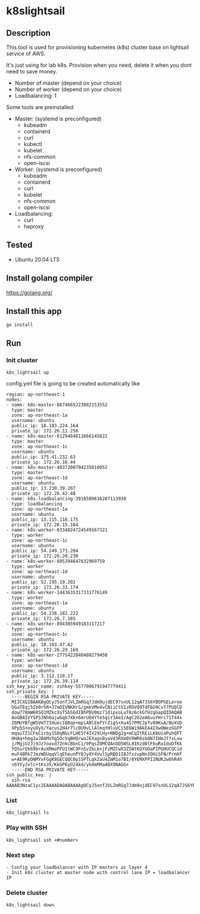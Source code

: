# k8slightsail
## Description
This tool is used for provisioning kubernetes (k8s) cluster base on lightsail service of AWS.

It's just using for lab k8s. Provision when you need, delete it when you dont need to save money.
- Number of master (depend on your choice)
- Number of worker (depend on your choice)
- Loadbalancing: 1

Some tools are preinstalled:
- Master: (systemd is preconfigured)
    - kubeadm
    - containerd
    - curl
    - kubectl
    - kubelet
    - nfs-common
    - open-iscsi
- Worker: (systemd is preconfigured)
    - kubeadm
    - containerd
    - curl
    - kubelet
    - nfs-common
    - open-iscsi
- Loadbalancing:
    - curl
    - haproxy
## Tested

- Ubuntu 20.04 LTS

## Install golang compiler
https://golang.org/
## Install this app
`go install`
## Run
### Init cluster
`k8s_lightsail up`

config.yml file is going to be created automatically like
    
    region: ap-northeast-1
    nodes:
    - name: k8s-master-8674665223082153552
      type: master
      zone: ap-northeast-1a
      username: ubuntu
      public_ip: 18.183.224.164
      private_ip: 172.26.11.256
    - name: k8s-master-6129484611666145822
      type: master
      zone: ap-northeast-1c
      username: ubuntu
      public_ip: 175.41.232.63
      private_ip: 172.26.16.44
    - name: k8s-master-4037200794235010052
      type: master
      zone: ap-northeast-1d
      username: ubuntu
      public_ip: 13.230.39.207
      private_ip: 172.26.43.48
    - name: k8s-loadbalancing-3916589616287113938
      type: loadbalancing
      zone: ap-northeast-1a
      username: ubuntu
      public_ip: 13.115.118.175
      private_ip: 172.26.15.164
    - name: k8s-worker-6334824724549167321
      type: worker
      zone: ap-northeast-1c
      username: ubuntu
      public_ip: 54.249.173.204
      private_ip: 172.26.20.230
    - name: k8s-worker-605394647632969759
      type: worker
      zone: ap-northeast-1d
      username: ubuntu
      public_ip: 52.195.19.202
      private_ip: 172.26.33.174
    - name: k8s-worker-1443635317331776149
      type: worker
      zone: ap-northeast-1a
      username: ubuntu
      public_ip: 54.238.182.222
      private_ip: 172.26.7.185
    - name: k8s-worker-894385949183117217
      type: worker
      zone: ap-northeast-1c
      username: ubuntu
      public_ip: 18.183.47.62
      private_ip: 172.26.29.169
    - name: k8s-worker-2775422040480279450
      type: worker
      zone: ap-northeast-1d
      username: ubuntu
      public_ip: 3.112.110.17
      private_ip: 172.26.39.114
    ssh_key_pair_name: sshkey-5577006791947779411
    ssh_private_key: |
      -----BEGIN RSA PRIVATE KEY-----
      MIICXQIBAAKBgQCyJ5onfJVLZmRGq7Jdm9ujdEC97snUL12qA7JS6YBOPGELeroe
      UGaTEqj5Ib0rhR+J7mOIVNKHrS/gmkVMe4vCNiiCtU1zROVQ9TdF6U9CvY7PUQlD
      dow778mW6RSQ1MZkcXsTSbSGdIBhPDV0mz71dipxoLuTAz6ckGfHzgGapQIDAQAB
      AoGBAIVYSPS3NhOajwGqb7XK+6mrUO4Yte5giY3AeI/AgC2O2eA6uuYHrc71T44x
      Z6MUYBfgW5VmT7IHuec18Rqe+mpiANlEmfYrZigS+Xu4S7PMCJpTv09KuA/NuXVD
      XPp5S+oyuOyX/Yarus2H4r7lcOU9vLlAlmqYHluUCi5E6Wi9AkEA4IXwOWezGGFP
      mqauTZ1CFeCirby1S0qNUcFLHE5f4IV29lHy+NNDg2g+mCqItREiLK6UiaPuhQFT
      HHAq+hmg1wJBAMshg5OcVqBHQrwaJEXagsByaVd3RXm8V9WR6sb8N7IHmJffxLxw
      j/MgjUzJj9Jz7oavd7ZnkCBbnCi/0PqsZOMCQAnOD5WSL8IKzd0lFkuRaIdoDfKk
      YQ5urQk69brAuXMmoPFU1tWC9FnSvZkLknjFzMZCwX3ZSNtKGYUOaPIPGHUCQCid
      muF48Rk7JmzWDUqqVlqEheunPY0Jy8Y4VulSpRBD1I8JfxzupNnIOHiSFN/PrnHf
      w+AE9RyDNMYxFGgK8GECQQC0p1SPTLqkZaU4ZmM1o7BI/8YEMXPPI2NUK2w6hR4h
      s6YYyJvlc+tKsJX/KkGP6yO24kd/yk4mRMaA0X9NAGG+
      -----END RSA PRIVATE KEY-----
    ssh_public_key: |
      ssh-rsa AAAAB3NzaC1yc2EAAAADAQABAAAAgQCyJ5onfJVLZmRGq7Jdm9ujdEC97snUL12qA7JS6YBOPGELeroeUGaTEqj5Ib0rhR+J7mOIVNKHrS/gmkVMe4vCNiiCtU1zROVQ9TdF6U9CvY7PUQlDdow778mW6RSQ1MZkcXsTSbSGdIBhPDV0mz71dipxoLuTAz6ckGfHzgGapG==
    
### List
`k8s_lightsail ls`
### Play with SSH
    k8s_lightsail ssh <#number>

### Next step
    - Config your loadbalancer with IP masters as layer 4
    - Init k8s cluster at master node with control lane IP = loadbalancer IP
### Delete cluster
`k8s_lightsail down`